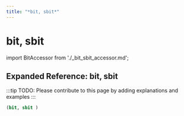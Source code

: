 ```yaml
---
title: "*bit, sbit*"
---
```


# bit, sbit

import BitAccessor from './_bit_sbit_accessor.md';

<BitAccessor />

## Expanded Reference: bit, sbit

:::tip
TODO: Please contribute to this page by adding explanations and examples
:::

```lisp
(bit, sbit )
```
